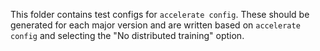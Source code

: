 This folder contains test configs for `accelerate config`. These should be generated for each major version
and are written based on `accelerate config` and selecting the "No distributed training" option.